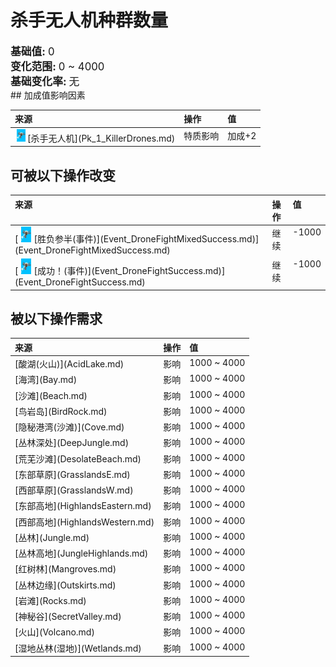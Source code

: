 # 杀手无人机种群数量  
  
<div style="font-size:1.2em"><b>基础值: </b> 0 </div>  
<div style="font-size:1.2em"><b>变化范围: </b> 0 ~ 4000 </div>  
<div style="font-size:1.2em"><b>基础变化率: </b> 无 </div>  
## 加成值影响因素  
<style>
        .table2845 th,td{
            text-align:left;
            vertical-align:top;
        }
        </style><table class="table table-bordered table2845" data-toggle="table"  ><thead style=""><tr ><th  style=""  >来源</th><th  style=""  >操作</th><th  style=""  >值</th></tr></thead><tr ><td  style=""  ><div style="width:20px;display:inline-block;text-align:center"><img decoding="async" src="../wiki/Sprite/Drone.png" href="a.md" style="max-width:20px;max-height:20px;"></div>[杀手无人机](Pk_1_KillerDrones.md)</td><td  style=""  >特质影响</td><td  style=""  >加成+2</td></tr></tbody></table>  
  
## 可被以下操作改变  
<style>
        .table7801 th,td{
            text-align:left;
            vertical-align:top;
        }
        </style><table class="table table-bordered table7801" data-toggle="table"  ><thead style=""><tr ><th  style=""  >来源</th><th  style=""  >操作</th><th  style=""  data-sortable="true"  >值</th></tr></thead><tr ><td  style=""  >[<div style="width:25px;display:inline-block;text-align:center"><img decoding="async" src="../wiki/Sprite/Drone.png" href="a.md" style="max-width:25px;max-height:25px;"></div>[胜负参半(事件)](Event_DroneFightMixedSuccess.md)](Event_DroneFightMixedSuccess.md)</td><td  style=""  >继续</td><td  style=""  >-1000</td></tr><tr ><td  style=""  >[<div style="width:25px;display:inline-block;text-align:center"><img decoding="async" src="../wiki/Sprite/Drone.png" href="a.md" style="max-width:25px;max-height:25px;"></div>[成功！(事件)](Event_DroneFightSuccess.md)](Event_DroneFightSuccess.md)</td><td  style=""  >继续</td><td  style=""  >-1000</td></tr></tbody></table>  
  
## 被以下操作需求  
<style>
        .table7282 th,td{
            text-align:left;
            vertical-align:top;
        }
        </style><table class="table table-bordered table7282" data-toggle="table"  ><thead style=""><tr ><th  style=""  >来源</th><th  style=""  >操作</th><th  style=""  >值</th></tr></thead><tr ><td  style=""  >[酸湖(火山)](AcidLake.md)</td><td  style=""  >影响</td><td  style=""  >1000 ~ 4000</td></tr><tr ><td  style=""  >[海湾](Bay.md)</td><td  style=""  >影响</td><td  style=""  >1000 ~ 4000</td></tr><tr ><td  style=""  >[沙滩](Beach.md)</td><td  style=""  >影响</td><td  style=""  >1000 ~ 4000</td></tr><tr ><td  style=""  >[鸟岩岛](BirdRock.md)</td><td  style=""  >影响</td><td  style=""  >1000 ~ 4000</td></tr><tr ><td  style=""  >[隐秘港湾(沙滩)](Cove.md)</td><td  style=""  >影响</td><td  style=""  >1000 ~ 4000</td></tr><tr ><td  style=""  >[丛林深处](DeepJungle.md)</td><td  style=""  >影响</td><td  style=""  >1000 ~ 4000</td></tr><tr ><td  style=""  >[荒芜沙滩](DesolateBeach.md)</td><td  style=""  >影响</td><td  style=""  >1000 ~ 4000</td></tr><tr ><td  style=""  >[东部草原](GrasslandsE.md)</td><td  style=""  >影响</td><td  style=""  >1000 ~ 4000</td></tr><tr ><td  style=""  >[西部草原](GrasslandsW.md)</td><td  style=""  >影响</td><td  style=""  >1000 ~ 4000</td></tr><tr ><td  style=""  >[东部高地](HighlandsEastern.md)</td><td  style=""  >影响</td><td  style=""  >1000 ~ 4000</td></tr><tr ><td  style=""  >[西部高地](HighlandsWestern.md)</td><td  style=""  >影响</td><td  style=""  >1000 ~ 4000</td></tr><tr ><td  style=""  >[丛林](Jungle.md)</td><td  style=""  >影响</td><td  style=""  >1000 ~ 4000</td></tr><tr ><td  style=""  >[丛林高地](JungleHighlands.md)</td><td  style=""  >影响</td><td  style=""  >1000 ~ 4000</td></tr><tr ><td  style=""  >[红树林](Mangroves.md)</td><td  style=""  >影响</td><td  style=""  >1000 ~ 4000</td></tr><tr ><td  style=""  >[丛林边缘](Outskirts.md)</td><td  style=""  >影响</td><td  style=""  >1000 ~ 4000</td></tr><tr ><td  style=""  >[岩滩](Rocks.md)</td><td  style=""  >影响</td><td  style=""  >1000 ~ 4000</td></tr><tr ><td  style=""  >[神秘谷](SecretValley.md)</td><td  style=""  >影响</td><td  style=""  >1000 ~ 4000</td></tr><tr ><td  style=""  >[火山](Volcano.md)</td><td  style=""  >影响</td><td  style=""  >1000 ~ 4000</td></tr><tr ><td  style=""  >[湿地丛林(湿地)](Wetlands.md)</td><td  style=""  >影响</td><td  style=""  >1000 ~ 4000</td></tr></tbody></table>  
  


<script>document.title="杀手无人机种群数量 - 卡牌生存百科 Card Survival Wiki";</script>